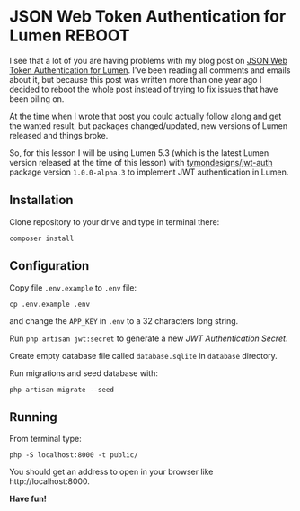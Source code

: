 # JSON Web Token Authentication for Lumen REBOOT

I see that a lot of you are having problems with my blog post on [JSON Web Token Authentication for Lumen](https://laravelista.com/posts/json-web-token-authentication-for-lumen). I've been reading all comments and emails about it, but because this post was written more than one year ago I decided to reboot the whole post instead of trying to fix issues that have been piling on.

At the time when I wrote that post you could actually follow along and get the wanted result, but packages changed/updated, new versions of Lumen released and things broke.

So, for this lesson I will be using Lumen 5.3 (which is the latest Lumen version released at the time of this lesson) with [tymondesigns/jwt-auth](https://github.com/tymondesigns/jwt-auth) package version `1.0.0-alpha.3` to implement JWT authentication in Lumen.

## Installation

Clone repository to your drive and type in terminal there:

```
composer install
```

## Configuration

Copy file `.env.example` to `.env` file:

```
cp .env.example .env
```

and change the `APP_KEY` in `.env` to a 32 characters long string.

Run `php artisan jwt:secret` to generate a new *JWT Authentication Secret*.

Create empty database file called `database.sqlite` in `database` directory.

Run migrations and seed database with:

```
php artisan migrate --seed
```

## Running

From terminal type:

```
php -S localhost:8000 -t public/
```

You should get an address to open in your browser like http://localhost:8000.

**Have fun!**
